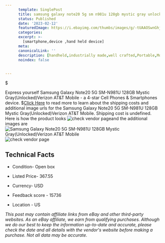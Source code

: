 ```yaml
---
      template: SinglePost
      title: samsung galaxy note20 5g sm n981u 128gb mystic gray unlocked verizon at t mobile
      status: Published
      date: '2023-02-12'
      featuredImage: https://i.ebayimg.com/thumbs/images/g/-tUAAOSwnGhjRu5Z/s-l225.jpg
      categories: 
      excerpt: >-
        [smartphone,device ,hand held device]
      meta:
      canonicalLink: ''
      description: [handheld,industrially made,well crafted,Portable,Mobile,Compact,Convenient,Lightweight,Maneuverable,Man-portable,Miniature,Carriable,Hand-held,Light,Holdable,Transportable,Mobile device,Pocket-sized,On-the-go,Wireless,Cordless,Compact size,Convenient size, smartphone,device ,hand held device]
      noindex: false
      
        
---
```

$

Express yourself Samsung Galaxy Note20 5G SM-N981U 128GB Mystic Gray(Unlocked)Verizon AT&T Mobile - a 4-star Cell Phones & Smartphones device.
$[Click Here](https://www.ebay.com/itm/284999381221?hash=item425b4970e5%3Ag%3A-tUAAOSwnGhjRu5Z&mkevt=1&mkcid=1&mkrid=711-53200-19255-0&campid=%253CePNCampaignId%253E&customid=%253CreferenceId%253E&toolid=10049) to read more to learn about the shipping costs and additional image urls for the Samsung Galaxy Note20 5G SM-N981U 128GB Mystic Gray(Unlocked)Verizon AT&T Mobile. Shipping cost is undefined. Here is how the product looks ![check vendor page](https://i.ebayimg.com/thumbs/images/g/-tUAAOSwnGhjRu5Z/s-l225.jpg)and the additional images are![Samsung Galaxy Note20 5G SM-N981U 128GB Mystic Gray(Unlocked)Verizon AT&T Mobile](https://i.ebayimg.com/images/g/-tUAAOSwnGhjRu5Z/s-l1200.jpg)![check vendor page](https://origin-galleryplus.ebayimg.com/ws/web/284999381221_2_0_1/225x225.jpg,https://origin-galleryplus.ebayimg.com/ws/web/284999381221_3_0_1/225x225.jpg,https://origin-galleryplus.ebayimg.com/ws/web/284999381221_4_0_1/225x225.jpg,https://origin-galleryplus.ebayimg.com/ws/web/284999381221_5_0_1/225x225.jpg,https://origin-galleryplus.ebayimg.com/ws/web/284999381221_6_0_1/225x225.jpg,https://origin-galleryplus.ebayimg.com/ws/web/284999381221_7_0_1/225x225.jpg)



 ## Technical Facts 



     
      

 - Condition- Open box 


      

 - Listed Price- 367.55 


      

 - Currency- USD 


      

 - Feedback score - 15736 


      

 - Location - US 


      
      

 *_This post may contain affiliate links from eBay and other third-party websites. As an eBay affiliate, we earn from qualifying purchases. Although we do our best to keep the information up-to-date and accurate, please check the date and all details with the vendor's website before making a purchase. Not all data may be accurate._*






